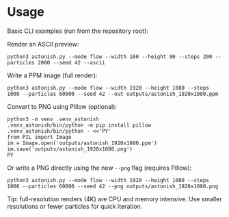 # Usage

Basic CLI examples (run from the repository root):

Render an ASCII preview:

```
python3 astonish.py --mode flow --width 160 --height 90 --steps 200 --particles 2000 --seed 42 --ascii
```

Write a PPM image (full render):

```
python3 astonish.py --mode flow --width 1920 --height 1080 --steps 1000 --particles 60000 --seed 42 --out outputs/astonish_1920x1080.ppm
```

Convert to PNG using Pillow (optional):

```
python3 -m venv .venv_astonish
.venv_astonish/bin/python -m pip install pillow
.venv_astonish/bin/python - <<'PY'
from PIL import Image
im = Image.open('outputs/astonish_1920x1080.ppm')
im.save('outputs/astonish_1920x1080.png')
PY
```

Or write a PNG directly using the new `--png` flag (requires Pillow):

```
python3 astonish.py --mode flow --width 1920 --height 1080 --steps 1000 --particles 60000 --seed 42 --png outputs/astonish_1920x1080.png
```

Tip: full-resolution renders (4K) are CPU and memory intensive. Use smaller resolutions or fewer particles for quick iteration.
